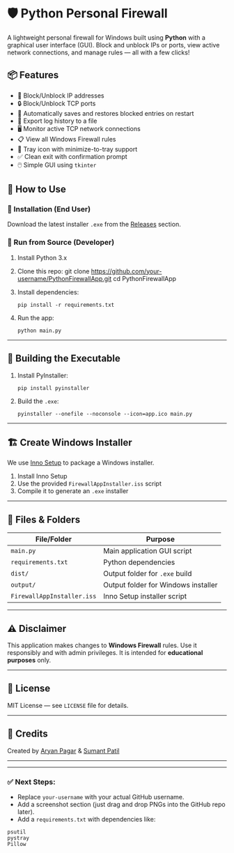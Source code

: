 # 🛡️ Python Personal Firewall

A lightweight personal firewall for Windows built using **Python** with a graphical user interface (GUI). Block and unblock IPs or ports, view active network connections, and manage rules — all with a few clicks!

## 📦 Features

- 🔐 Block/Unblock IP addresses
- 🔒 Block/Unblock TCP ports
- 🧠 Automatically saves and restores blocked entries on restart
- 📄 Export log history to a file
- 🖥️ Monitor active TCP network connections
- 📋 View all Windows Firewall rules
- 🔔 Tray icon with minimize-to-tray support
- ✅ Clean exit with confirmation prompt
- 🖱️ Simple GUI using `tkinter`


## 🚀 How to Use

### 🧱 Installation (End User)

Download the latest installer `.exe` from the [Releases](https://github.com/your-username/PythonFirewallApp/releases) section.

### 🐍 Run from Source (Developer)
1. Install Python 3.x
2. Clone this repo:
   git clone https://github.com/your-username/PythonFirewallApp.git
   cd PythonFirewallApp
3. Install dependencies:

   
   ````pip install -r requirements.txt````
4. Run the app:

   ```
   python main.py
   ```

---

## 🧰 Building the Executable

1. Install PyInstaller:

   ```
   pip install pyinstaller
   ```
2. Build the `.exe`:

   ```
   pyinstaller --onefile --noconsole --icon=app.ico main.py
   ```

---

## 🏗️ Create Windows Installer

We use [Inno Setup](https://jrsoftware.org/isdl.php) to package a Windows installer.

1. Install Inno Setup
2. Use the provided `FirewallAppInstaller.iss` script
3. Compile it to generate an `.exe` installer

---

## 📁 Files & Folders

| File/Folder                | Purpose                             |
| -------------------------- | ----------------------------------- |
| `main.py`                  | Main application GUI script         |
| `requirements.txt`         | Python dependencies                 |
| `dist/`                    | Output folder for `.exe` build      |
| `output/`                  | Output folder for Windows installer |
| `FirewallAppInstaller.iss` | Inno Setup installer script         |

---

## ⚠️ Disclaimer

This application makes changes to **Windows Firewall** rules. Use it responsibly and with admin privileges. It is intended for **educational purposes** only.

---

## 📃 License

MIT License — see `LICENSE` file for details.

---

## 🙌 Credits

Created by [Aryan Pagar](https://github.com/ezaryan) & [Sumant Patil](https://github.com/)

---



---

### ✅ Next Steps:
- Replace `your-username` with your actual GitHub username.
- Add a screenshot section (just drag and drop PNGs into the GitHub repo later).
- Add a `requirements.txt` with dependencies like:

````
psutil
pystray
Pillow
````
